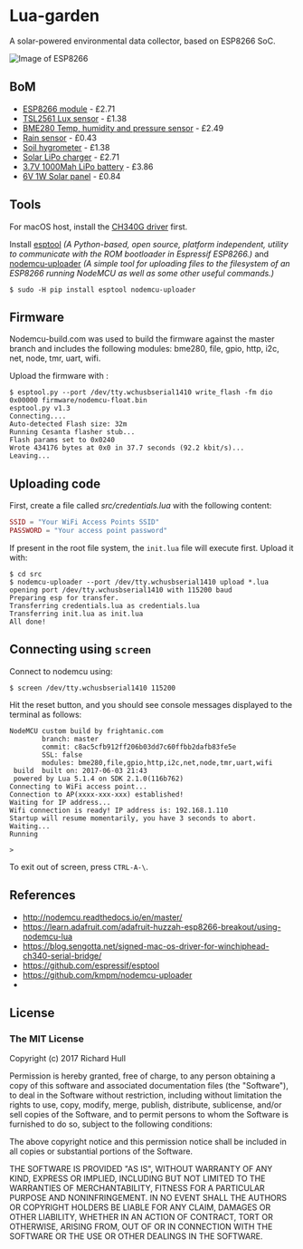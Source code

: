 # Lua-garden


A solar-powered environmental data collector, based on ESP8266 SoC.

![Image of ESP8266](images/ESP8266.jsp)

## BoM

* [ESP8266 module](http://www.ebay.co.uk/itm/1PCS-NodeMcu-Lua-WIFI-Internet-of-Things-development-board-based-ESP8266-module/191737348230) - £2.71
* [TSL2561 Lux sensor](http://www.ebay.co.uk/itm/262905196196) - £1.38
* [BME280 Temp, humidity and pressure sensor](https://www.aliexpress.com/item/GY-BME280-3-3-precision-altimeter-atmospheric-pressure-BME280-sensor-module/32711703783.html?ws_ab_test=searchweb0_0,searchweb201602_2_10152_10065_10151_10130_10068_10136_10137_10060_10138_10155_10062_437_10154_10056_10055_10054_10059_303_100031_10099_10103_10102_10096_10052_10053_10107_10050_10142_10051_10084_10083_10119_10080_10082_10081_10110_519_10111_10112_10113_10114_10179_10182_10185_10184_10078_10079_10073_10123_10120_10189_142-10050_10111,searchweb201603_16,ppcSwitch_5&btsid=2653157b-984b-4fc3-825e-9cbc83cf1f68&algo_expid=c4c8e552-1e27-41ab-bf71-8d67d3c1c03b-19&algo_pvid=c4c8e552-1e27-41ab-bf71-8d67d3c1c03b) - £2.49
* [Rain sensor](https://www.aliexpress.com/item/1set-lot-Snow-Raindrops-Detection-Sensor-Module-Rain-Weather-Module-Humidity-For-Arduino/32711871234.html) - £0.43
* [Soil hygrometer](http://www.ebay.co.uk/itm/3PCS-Soil-Hygrometer-Detection-Module-Soil-Moisture-Sensor-For-arduino-Smart-car-/311732225358) - £1.38
* [Solar LiPo charger](https://www.aliexpress.com/item/Elecrow-Mini-Solar-Lipo-Charger-Board-CN3065-Lithium-Battery-Charge-Chip-DIY-Outdoor-Application-Kit-Charging/32808069239.html) - £2.71
* [3.7V 1000Mah LiPo battery](https://www.aliexpress.com/item/Upgrade-RC-Part-7-4V-650mAh-Lipo-Battery-H8C-10-650-for-JJRC-H8C-DFD-F183/32459323188.html) - £3.86
* [6V 1W Solar panel](https://www.aliexpress.com/item/Mini-6V-1W-Solar-Power-Panel-Solar-System-Module-DIY-For-Cell-Phone-Chargers/32763434119.html) - £0.84

## Tools

For macOS host, install the [CH340G driver](driver/CH34x) first.

Install [esptool](https://github.com/espressif/esptool) _(A Python-based, open
source, platform independent, utility to communicate with the ROM bootloader
in Espressif ESP8266.)_ and [nodemcu-uploader](https://github.com/kmpm/nodemcu-uploader)
_(A simple tool for uploading files to the filesystem of an ESP8266 running
NodeMCU as well as some other useful commands.)_

    $ sudo -H pip install esptool nodemcu-uploader

## Firmware

Nodemcu-build.com was used to build the firmware against the master branch and
includes the following modules: bme280, file, gpio, http, i2c, net, node, tmr,
uart, wifi.

Upload the firmware with :

    $ esptool.py --port /dev/tty.wchusbserial1410 write_flash -fm dio 0x00000 firmware/nodemcu-float.bin
    esptool.py v1.3
    Connecting....
    Auto-detected Flash size: 32m
    Running Cesanta flasher stub...
    Flash params set to 0x0240
    Wrote 434176 bytes at 0x0 in 37.7 seconds (92.2 kbit/s)...
    Leaving...

## Uploading code

First, create a file called _src/credentials.lua_ with the following content:

```lua
SSID = "Your WiFi Access Points SSID"
PASSWORD = "Your access point password"
```

If present in the root file system, the `init.lua` file will execute first.
Upload it with:

    $ cd src
    $ nodemcu-uploader --port /dev/tty.wchusbserial1410 upload *.lua
    opening port /dev/tty.wchusbserial1410 with 115200 baud
    Preparing esp for transfer.
    Transferring credentials.lua as credentials.lua
    Transferring init.lua as init.lua
    All done!


## Connecting using `screen`

Connect to nodemcu using:

    $ screen /dev/tty.wchusbserial1410 115200

Hit the reset button, and you should see console messages displayed to the
terminal as follows:


    NodeMCU custom build by frightanic.com
            branch: master
            commit: c8ac5cfb912ff206b03dd7c60ffbb2dafb83fe5e
            SSL: false
            modules: bme280,file,gpio,http,i2c,net,node,tmr,uart,wifi
     build  built on: 2017-06-03 21:43
     powered by Lua 5.1.4 on SDK 2.1.0(116b762)
    Connecting to WiFi access point...
    Connection to AP(xxxx-xxx-xxx) established!
    Waiting for IP address...
    Wifi connection is ready! IP address is: 192.168.1.110
    Startup will resume momentarily, you have 3 seconds to abort.
    Waiting...
    Running

    >

To exit out of screen, press `CTRL-A-\`.

## References

* http://nodemcu.readthedocs.io/en/master/
* https://learn.adafruit.com/adafruit-huzzah-esp8266-breakout/using-nodemcu-lua
* https://blog.sengotta.net/signed-mac-os-driver-for-winchiphead-ch340-serial-bridge/
* https://github.com/espressif/esptool
* https://github.com/kmpm/nodemcu-uploader
*

## License

### The MIT License

Copyright (c) 2017 Richard Hull

Permission is hereby granted, free of charge, to any person obtaining a copy
of this software and associated documentation files (the "Software"), to deal
in the Software without restriction, including without limitation the rights
to use, copy, modify, merge, publish, distribute, sublicense, and/or sell
copies of the Software, and to permit persons to whom the Software is
furnished to do so, subject to the following conditions:

The above copyright notice and this permission notice shall be included in all
copies or substantial portions of the Software.

THE SOFTWARE IS PROVIDED "AS IS", WITHOUT WARRANTY OF ANY KIND, EXPRESS OR
IMPLIED, INCLUDING BUT NOT LIMITED TO THE WARRANTIES OF MERCHANTABILITY,
FITNESS FOR A PARTICULAR PURPOSE AND NONINFRINGEMENT. IN NO EVENT SHALL THE
AUTHORS OR COPYRIGHT HOLDERS BE LIABLE FOR ANY CLAIM, DAMAGES OR OTHER
LIABILITY, WHETHER IN AN ACTION OF CONTRACT, TORT OR OTHERWISE, ARISING FROM,
OUT OF OR IN CONNECTION WITH THE SOFTWARE OR THE USE OR OTHER DEALINGS IN THE
SOFTWARE.